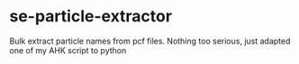 # se-particle-extractor
Bulk extract particle names from pcf files.
Nothing too serious, just adapted one of my AHK script to python
